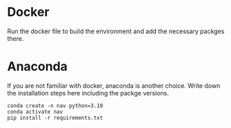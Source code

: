 # Docker

Run the docker file to build the environment and add the necessary packges there.

# Anaconda

If you are not familiar with docker, anaconda is another choice. Write down the installation steps here including the packge versions.

```commandline
conda create -n nav python=3.10
conda activate nav
pip install -r requirements.txt
```
